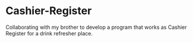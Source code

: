 # Cashier-Register
Collaborating with my brother to develop a program that works as Cashier Register for a drink refresher place.
